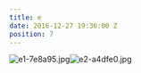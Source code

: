 ```yaml
---
title: e
date: 2016-12-27 19:36:00 Z
position: 7
---
```


![e1-7e8a95.jpg](/uploads/e1-7e8a95.jpg)![e2-a4dfe0.jpg](/uploads/e2-a4dfe0.jpg)